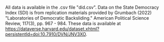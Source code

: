 All data is available in the .csv file "did.csv". Data on the State Democracy Index (SDI) is from replication materials provided by Grumbach (2022) "Laboratories of Democratic Backsliding." American Political Science Review, 117(3), pp. 967 - 984.
These data is available at https://dataverse.harvard.edu/dataset.xhtml?persistentId=doi:10.7910/DVN/JNV3XO.
